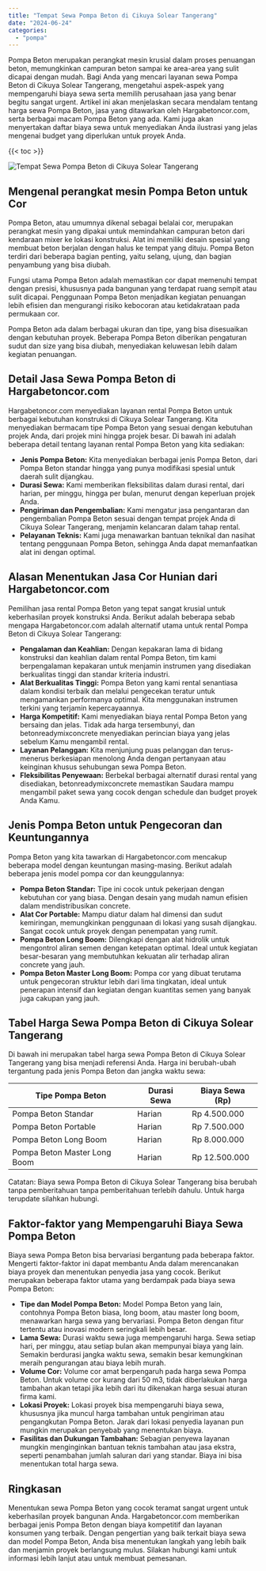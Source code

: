```yaml
---
title: "Tempat Sewa Pompa Beton di Cikuya Solear Tangerang"
date: "2024-06-24"
categories: 
  - "pompa"
---
```




Pompa Beton merupakan perangkat mesin krusial dalam proses penuangan beton, memungkinkan campuran beton sampai ke area-area yang sulit dicapai dengan mudah. Bagi Anda yang mencari layanan sewa Pompa Beton di Cikuya Solear Tangerang, mengetahui aspek-aspek yang mempengaruhi biaya sewa serta memilih perusahaan jasa yang benar begitu sangat urgent. Artikel ini akan menjelaskan secara mendalam tentang harga sewa Pompa Beton, jasa yang ditawarkan oleh Hargabetoncor.com, serta berbagai macam Pompa Beton yang ada. Kami juga akan menyertakan daftar biaya sewa untuk menyediakan Anda ilustrasi yang jelas mengenai budget yang diperlukan untuk proyek Anda.

{{< toc >}}

![Tempat Sewa Pompa Beton di Cikuya Solear Tangerang](https://hargareadymixid.github.io/pompa/concrete-pump%20(14).png)

## Mengenal perangkat mesin Pompa Beton untuk Cor

Pompa Beton, atau umumnya dikenal sebagai belalai cor, merupakan perangkat mesin yang dipakai untuk memindahkan campuran beton dari kendaraan mixer ke lokasi konstruksi. Alat ini memiliki desain spesial yang membuat beton berjalan dengan halus ke tempat yang dituju. Pompa Beton terdiri dari beberapa bagian penting, yaitu selang, ujung, dan bagian penyambung yang bisa diubah.

Fungsi utama Pompa Beton adalah memastikan cor dapat memenuhi tempat dengan presisi, khususnya pada bangunan yang terdapat ruang sempit atau sulit dicapai. Penggunaan Pompa Beton menjadikan kegiatan penuangan lebih efisien dan mengurangi risiko kebocoran atau ketidakrataan pada permukaan cor.

Pompa Beton ada dalam berbagai ukuran dan tipe, yang bisa disesuaikan dengan kebutuhan proyek. Beberapa Pompa Beton diberikan pengaturan sudut dan size yang bisa diubah, menyediakan keluwesan lebih dalam kegiatan penuangan.

## Detail Jasa Sewa Pompa Beton di Hargabetoncor.com

Hargabetoncor.com menyediakan layanan rental Pompa Beton untuk berbagai kebutuhan konstruksi di Cikuya Solear Tangerang. Kita menyediakan bermacam tipe Pompa Beton yang sesuai dengan kebutuhan projek Anda, dari projek mini hingga projek besar. Di bawah ini adalah beberapa detail tentang layanan rental Pompa Beton yang kita sediakan:

- **Jenis Pompa Beton:** Kita menyediakan berbagai jenis Pompa Beton, dari Pompa Beton standar hingga yang punya modifikasi spesial untuk daerah sulit dijangkau.
- **Durasi Sewa:** Kami memberikan fleksibilitas dalam durasi rental, dari harian, per minggu, hingga per bulan, menurut dengan keperluan projek Anda.
- **Pengiriman dan Pengembalian:** Kami mengatur jasa pengantaran dan pengembalian Pompa Beton sesuai dengan tempat projek Anda di Cikuya Solear Tangerang, menjamin kelancaran dalam tahap rental.
- **Pelayanan Teknis:** Kami juga menawarkan bantuan teknikal dan nasihat tentang penggunaan Pompa Beton, sehingga Anda dapat memanfaatkan alat ini dengan optimal.

## Alasan Menentukan Jasa Cor Hunian dari Hargabetoncor.com

Pemilihan jasa rental Pompa Beton yang tepat sangat krusial untuk keberhasilan proyek konstruksi Anda. Berikut adalah beberapa sebab mengapa Hargabetoncor.com adalah alternatif utama untuk rental Pompa Beton di Cikuya Solear Tangerang:

- **Pengalaman dan Keahlian:** Dengan kepakaran lama di bidang konstruksi dan keahlian dalam rental Pompa Beton, tim kami berpengalaman kepakaran untuk menjamin instrumen yang disediakan berkualitas tinggi dan standar kriteria industri.
- **Alat Berkualitas Tinggi:** Pompa Beton yang kami rental senantiasa dalam kondisi terbaik dan melalui pengecekan teratur untuk mengamankan performanya optimal. Kita menggunakan instrumen terkini yang terjamin kepercayaannya.
- **Harga Kompetitif:** Kami menyediakan biaya rental Pompa Beton yang bersaing dan jelas. Tidak ada harga tersembunyi, dan betonreadymixconcrete menyediakan perincian biaya yang jelas sebelum Kamu mengambil rental.
- **Layanan Pelanggan:** Kita menjunjung puas pelanggan dan terus-menerus berkesiapan menolong Anda dengan pertanyaan atau keinginan khusus sehubungan sewa Pompa Beton.
- **Fleksibilitas Penyewaan:** Berbekal berbagai alternatif durasi rental yang disediakan, betonreadymixconcrete memastikan Saudara mampu mengambil paket sewa yang cocok dengan schedule dan budget proyek Anda Kamu.

## Jenis Pompa Beton untuk Pengecoran dan Keuntungannya

Pompa Beton yang kita tawarkan di Hargabetoncor.com mencakup beberapa model dengan keuntungan masing-masing. Berikut adalah beberapa jenis model pompa cor dan keunggulannya:

- **Pompa Beton Standar:** Tipe ini cocok untuk pekerjaan dengan kebutuhan cor yang biasa. Dengan desain yang mudah namun efisien dalam mendistribusikan concrete.
- **Alat Cor Portable:** Mampu diatur dalam hal dimensi dan sudut kemiringan, memungkinkan penggunaan di lokasi yang susah dijangkau. Sangat cocok untuk proyek dengan penempatan yang rumit.
- **Pompa Beton Long Boom:** Dilengkapi dengan alat hidrolik untuk mengontrol aliran semen dengan ketepatan optimal. Ideal untuk kegiatan besar-besaran yang membutuhkan kekuatan alir terhadap aliran concrete yang jauh.
- **Pompa Beton Master Long Boom:** Pompa cor yang dibuat terutama untuk pengecoran struktur lebih dari lima tingkatan, ideal untuk penerapan intensif dan kegiatan dengan kuantitas semen yang banyak juga cakupan yang jauh.

## Tabel Harga Sewa Pompa Beton di Cikuya Solear Tangerang

Di bawah ini merupakan tabel harga sewa Pompa Beton di Cikuya Solear Tangerang yang bisa menjadi referensi Anda. Harga ini berubah-ubah tergantung pada jenis Pompa Beton dan jangka waktu sewa:

| Tipe Pompa Beton | Durasi Sewa | Biaya Sewa (Rp) |
| --- | --- | --- |
| Pompa Beton Standar | Harian | Rp 4.500.000 |
| Pompa Beton Portable | Harian | Rp 7.500.000 |
| Pompa Beton Long Boom | Harian | Rp 8.000.000 |
| Pompa Beton Master Long Boom | Harian | Rp 12.500.000 |

Catatan: Biaya sewa Pompa Beton di Cikuya Solear Tangerang bisa berubah tanpa pemberitahuan tanpa pemberitahuan terlebih dahulu. Untuk harga terupdate silahkan hubungi.

## Faktor-faktor yang Mempengaruhi Biaya Sewa Pompa Beton

Biaya sewa Pompa Beton bisa bervariasi bergantung pada beberapa faktor. Mengerti faktor-faktor ini dapat membantu Anda dalam merencanakan biaya proyek dan menentukan penyedia jasa yang cocok. Berikut merupakan beberapa faktor utama yang berdampak pada biaya sewa Pompa Beton:

- **Tipe dan Model Pompa Beton:** Model Pompa Beton yang lain, contohnya Pompa Beton biasa, long boom, atau master long boom, menawarkan harga sewa yang bervariasi. Pompa Beton dengan fitur tertentu atau inovasi modern seringkali lebih besar.
- **Lama Sewa:** Durasi waktu sewa juga mempengaruhi harga. Sewa setiap hari, per minggu, atau setiap bulan akan mempunyai biaya yang lain. Semakin berdurasi jangka waktu sewa, semakin besar kemungkinan meraih pengurangan atau biaya lebih murah.
- **Volume Cor:** Volume cor amat berpengaruh pada harga sewa Pompa Beton. Untuk volume cor kurang dari 50 m3, tidak diberlakukan harga tambahan akan tetapi jika lebih dari itu dikenakan harga sesuai aturan firma kami.
- **Lokasi Proyek:** Lokasi proyek bisa mempengaruhi biaya sewa, khususnya jika muncul harga tambahan untuk pengiriman atau pengangkutan Pompa Beton. Jarak dari lokasi penyedia layanan pun mungkin merupakan penyebab yang menentukan biaya.
- **Fasilitas dan Dukungan Tambahan:** Sebagian penyewa layanan mungkin menginginkan bantuan teknis tambahan atau jasa ekstra, seperti penambahan jumlah saluran dari yang standar. Biaya ini bisa menentukan total harga sewa.

## Ringkasan

Menentukan sewa Pompa Beton yang cocok teramat sangat urgent untuk keberhasilan proyek bangunan Anda. Hargabetoncor.com memberikan berbagai jenis Pompa Beton dengan biaya kompetitif dan layanan konsumen yang terbaik. Dengan pengertian yang baik terkait biaya sewa dan model Pompa Beton, Anda bisa menentukan langkah yang lebih baik dan menjamin proyek berlangsung mulus. Silakan hubungi kami untuk informasi lebih lanjut atau untuk membuat pemesanan.
